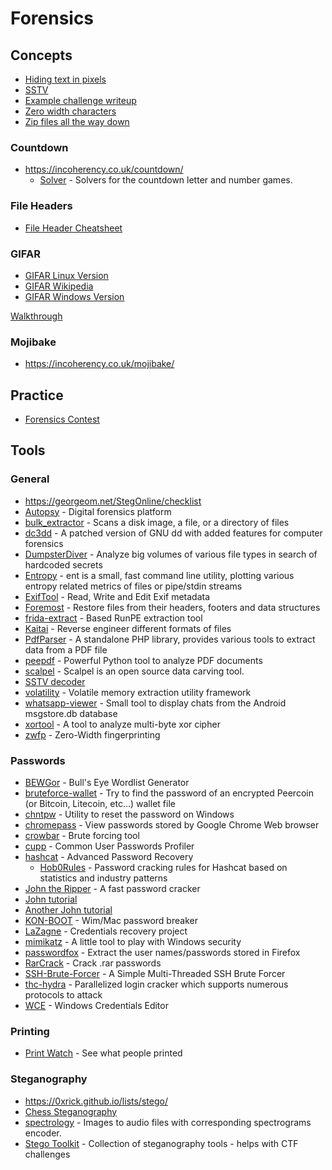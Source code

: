 # Forensics

## Concepts
- [Hiding text in pixels](http://www.msarnoff.org/millitext/)
- [SSTV](https://en.wikipedia.org/wiki/Slow-scan_television)
 - [Example challenge writeup](https://github.com/Dvd848/CTFs/blob/master/2019_picoCTF/m00nwalk.md)
- [Zero width characters](https://www.zachaysan.com/writing/2017-12-30-zero-width-characters)
- [Zip files all the way down](https://research.swtch.com/zip)

### Countdown
- https://incoherency.co.uk/countdown/
  - [Solver](https://github.com/jes/cntdn) - Solvers for the countdown letter and number games.

### File Headers
- [File Header Cheatsheet](https://digital-forensics.sans.org/media/hex_file_and_regex_cheat_sheet.pdf)

### GIFAR
- [GIFAR Linux Version](https://www.howtogeek.com/270668/how-to-hide-a-file-or-folder-in-an-image-in-linux/)
- [GIFAR Wikipedia](https://en.wikipedia.org/wiki/Gifar)
- [GIFAR Windows Version](https://www.howtogeek.com/119365/how-to-hide-zip-files-inside-a-picture-without-any-extra-software/)

[Walkthrough](https://quadhead.de/storing-javascript-code-in-gif-images/)

### Mojibake
- https://incoherency.co.uk/mojibake/

## Practice
- [Forensics Contest](http://forensicscontest.com/)

## Tools

### General
- https://georgeom.net/StegOnline/checklist
- [Autopsy](http://www.sleuthkit.org/autopsy/download.php) - Digital forensics platform
- [bulk_extractor](https://github.com/simsong/bulk_extractor) - Scans a disk image, a file, or a directory of files
- [dc3dd](https://sourceforge.net/projects/dc3dd/) - A patched version of GNU dd with added features for computer forensics
- [DumpsterDiver](https://github.com/securing/DumpsterDiver) - Analyze big volumes of various file types in search of hardcoded secrets
- [Entropy](https://github.com/lsauer/entropy) - ent is a small, fast command line utility, plotting various entropy related metrics of files or pipe/stdin streams
- [ExifTool](https://github.com/exiftool/exiftool) - Read, Write and Edit Exif metadata
- [Foremost](https://linux.die.net/man/1/foremost) - Restore files from their headers, footers and data structures
- [frida-extract](https://github.com/OALabs/frida-extract) - Based RunPE extraction tool
- [Kaitai](https://ide.kaitai.io/) - Reverse engineer different formats of files
- [PdfParser](https://github.com/smalot/pdfparser) - A standalone PHP library, provides various tools to extract data from a PDF file
- [peepdf](https://github.com/jesparza/peepdf) - Powerful Python tool to analyze PDF documents
- [scalpel](https://github.com/sleuthkit/scalpel) - Scalpel is an open source data carving tool.
- [SSTV decoder](https://github.com/colaclanth/sstv)
- [volatility](https://github.com/volatilityfoundation/volatility) - Volatile memory extraction utility framework
- [whatsapp-viewer](https://github.com/andreas-mausch/whatsapp-viewer) - Small tool to display chats from the Android msgstore.db database
- [xortool](https://github.com/hellman/xortool) - A tool to analyze multi-byte xor cipher
- [zwfp](https://github.com/vedhavyas/zwfp) - Zero-Width fingerprinting

### Passwords
- [BEWGor](https://github.com/berzerk0/BEWGor) - Bull's Eye Wordlist Generator
- [bruteforce-wallet](https://github.com/glv2/bruteforce-wallet) - Try to find the password of an encrypted Peercoin (or Bitcoin, Litecoin, etc...) wallet file
- [chntpw](http://pogostick.net/~pnh/ntpasswd/) - Utility to reset the password on Windows
- [chromepass](https://www.nirsoft.net/utils/chromepass.html) - View passwords stored by Google Chrome Web browser
- [crowbar](https://github.com/galkan/crowbar) - Brute forcing tool
- [cupp](https://github.com/Mebus/cupp) - Common User Passwords Profiler
- [hashcat](https://hashcat.net/hashcat/) - Advanced Password Recovery
  - [Hob0Rules](https://github.com/praetorian-code/Hob0Rules) - Password cracking rules for Hashcat based on statistics and industry patterns
- [John the Ripper](https://www.openwall.com/john/) - A fast password cracker
 - [John tutorial](https://charlesreid1.com/wiki/John_the_Ripper/Password_Generation)
 - [Another John tutorial](https://blog.sleeplessbeastie.eu/2015/05/25/how-to-crack-archive-password-faster/)
- [KON-BOOT](https://www.piotrbania.com/all/kon-boot/) - Wim/Mac password breaker
- [LaZagne](https://github.com/AlessandroZ/LaZagne) - Credentials recovery project
- [mimikatz](https://github.com/gentilkiwi/mimikatz) - A little tool to play with Windows security
- [passwordfox](https://www.nirsoft.net/utils/passwordfox.html) - Extract the user names/passwords stored in Firefox
- [RarCrack](http://rarcrack.sourceforge.net) - Crack .rar passwords
- [SSH-Brute-Forcer](https://github.com/R4stl1n/SSH-Brute-Forcer) - A Simple Multi-Threaded SSH Brute Forcer
- [thc-hydra](https://github.com/vanhauser-thc/thc-hydra) - Parallelized login cracker which supports numerous protocols to attack
- [WCE](https://www.ampliasecurity.com/research/windows-credentials-editor/) - Windows Credentials Editor

### Printing
- [Print Watch](http://www.prnwatch.com/ok-printer-viewer/) - See what people printed

### Steganography
- https://0xrick.github.io/lists/stego/
- [Chess Steganography](https://github.com/jes/chess-steg)
- [spectrology](https://github.com/solusipse/spectrology) - Images to audio files with corresponding spectrograms encoder.
- [Stego Toolkit](https://github.com/DominicBreuker/stego-toolkit) - Collection of steganography tools - helps with CTF challenges

